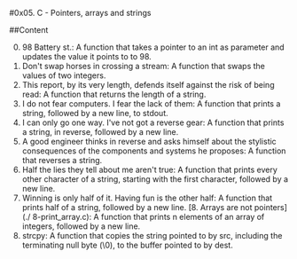 #0x05. C - Pointers, arrays and strings

##Content

0. 98 Battery st.: A function that takes a pointer to an int as parameter and updates the value it points to to 98.
1. Don't swap horses in crossing a stream: A function that swaps the values of two integers.
2. This report, by its very length, defends itself against the risk of being read: A function that returns the length of a string.
3. I do not fear computers. I fear the lack of them: A function that prints a string, followed by a new line, to stdout.
4. I can only go one way. I've not got a reverse gear: A function that prints a string, in reverse, followed by a new line.
5. A good engineer thinks in reverse and asks himself about the stylistic consequences of the components and systems he proposes: A function that reverses a string.
6. Half the lies they tell about me aren't true: A function that prints every other character of a string, starting with the first character, followed by a new line.
7. Winning is only half of it. Having fun is the other half: A function that prints half of a string, followed by a new line.
[8. Arrays are not pointers](./ 8-print_array.c): A function that prints n elements of an array of integers, followed by a new line.
9. strcpy: A function that copies the string pointed to by src, including the terminating null byte (\0), to the buffer pointed to by dest.